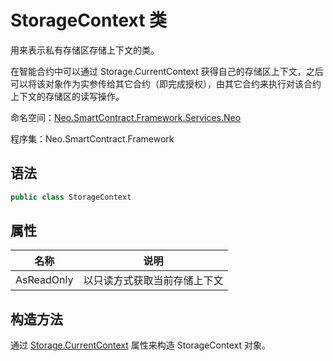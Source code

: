 # StorageContext 类

用来表示私有存储区存储上下文的类。

在智能合约中可以通过 Storage.CurrentContext 获得自己的存储区上下文，之后可以将该对象作为实参传给其它合约（即完成授权），由其它合约来执行对该合约上下文的存储区的读写操作。

命名空间：[Neo.SmartContract.Framework.Services.Neo](../neo.md)

程序集：Neo.SmartContract.Framework

## 语法

```c#
public class StorageContext
```

## 属性

| 名称                                       | 说明         |
| ---------------------------------------- | ---------- |
| AsReadOnly | 以只读方式获取当前存储上下文 |

## 构造方法

通过 [Storage.CurrentContext](Storage/CurrentContext.md) 属性来构造 StorageContext 对象。
